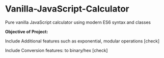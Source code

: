 # Vanilla-JavaScript-Calculator
Pure vanilla JavaScript calculator using modern ES6 syntax and classes

<b> Objective of Project:</b>
<p> Include Additional features such as exponential, modular operations [check]</p>
<p> Include Conversion features: to binary/hex [check]</p>
